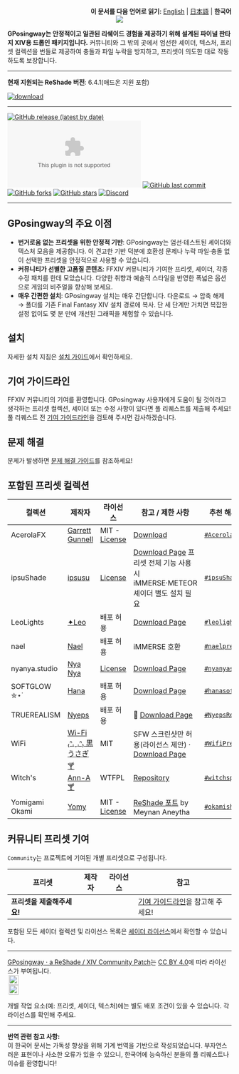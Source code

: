 <div align="right">
<b>이 문서를 다음 언어로 읽기:</b>
<a href="./README.md">English</a> |
<a href="./README.ja.md">日本語</a> |
<b>한국어</b>
</div>

<div align="center">
<img src="https://github.com/GPosingway/GPosingway/assets/18711130/c919c030-dff2-47e8-905d-f52d098aaa45">
</div>

**GPosingway는 안정적이고 일관된 리쉐이드 경험을 제공하기 위해 설계된 파이널 판타지 XIV용 드롭인 패키지입니다.** 커뮤니티와 그 밖의 곳에서 엄선한 셰이더, 텍스처, 프리셋 컬렉션을 번들로 제공하여 충돌과 파일 누락을 방지하고, 프리셋이 의도한 대로 작동하도록 보장합니다.

---

**현재 지원되는 ReShade 버전**: 6.4.1(애드온 지원 포함)

[![download](https://github.com/GPosingway/GPosingway/assets/18711130/e29bc268-09d3-4b00-9d80-a5d6f964c5de)](https://github.com/gposingway/gposingway/releases/latest)

---

[![GitHub release (latest by date)](https://img.shields.io/github/v/release/GPosingway/GPosingway)](https://github.com/GPosingway/GPosingway/releases/latest)
[![GitHub All Releases](https://img.shields.io/github/downloads/gposingway/gposingway/gposingway.zip?style=flat&logo=instacart&logoColor=23bbea&color=1182c3)](https://github.com/GPosingway/GPosingway/releases)
[![GitHub last commit](https://img.shields.io/github/last-commit/GPosingway/GPosingway)](https://github.com/GPosingway/GPosingway/commits/main)
[![GitHub forks](https://img.shields.io/github/forks/GPosingway/GPosingway?style=social)](https://github.com/GPosingway/GPosingway/network/members)
[![GitHub stars](https://img.shields.io/github/stars/GPosingway/GPosingway?style=social)](https://github.com/GPosingway/GPosingway/stargazers)
[![Discord](https://img.shields.io/discord/1124828911700811957?label=Discord&logo=discord&logoColor=white)](https://discord.com/servers/sights-of-eorzea-1124828911700811957)

---

## GPosingway의 주요 이점

- **번거로움 없는 프리셋을 위한 안정적 기반**: GPosingway는 엄선·테스트된 셰이더와 텍스처 모음을 제공합니다. 이 견고한 기반 덕분에 호환성 문제나 누락 파일·충돌 없이 선택한 프리셋을 안정적으로 사용할 수 있습니다.
- **커뮤니티가 선별한 고품질 콘텐츠**: FFXIV 커뮤니티가 기여한 프리셋, 셰이더, 각종 수정 패치를 한데 모았습니다. 다양한 취향과 예술적 스타일을 반영한 폭넓은 옵션으로 게임의 비주얼을 향상해 보세요.
- **매우 간편한 설치**: GPosingway 설치는 매우 간단합니다. 다운로드 → 압축 해제 → 폴더를 기존 Final Fantasy XIV 설치 경로에 복사. 단 세 단계만 거치면 복잡한 설정 없이도 몇 분 만에 개선된 그래픽을 체험할 수 있습니다.

## 설치

자세한 설치 지침은 [설치 가이드](md/installation_guide.ko.md)에서 확인하세요.

## 기여 가이드라인

FFXIV 커뮤니티의 기여를 환영합니다. GPosingway 사용자에게 도움이 될 것이라고 생각하는 프리셋 컬렉션, 셰이더 또는 수정 사항이 있다면 풀 리퀘스트를 제출해 주세요!  
풀 리퀘스트 전 [기여 가이드라인](md/contributing.ko.md)을 검토해 주시면 감사하겠습니다.

## 문제 해결

문제가 발생하면 [문제 해결 가이드](md/troubleshooting.ko.md)를 참조하세요!

## 포함된 프리셋 컬렉션

| 컬렉션 | 제작자 | 라이선스 | 참고 / 제한 사항 | 추천 해시태그 |
| --- | --- | --- | --- | --- |
| AcerolaFX | [Garrett Gunnell](https://github.com/GarrettGunnell)| MIT - [License](https://github.com/GarrettGunnell/AcerolaFX?tab=MIT-1-ov-file)| [Download](https://github.com/GarrettGunnell/AcerolaFX/archive/refs/heads/main.zip)| [`#AcerolaFX`](https://twitter.com/intent/tweet?text=%23AcerolaFX) |
| ipsuShade | [ipsusu](https://twitter.com/ipsusu) | [License](https://github.com/ipsusu/IpsuShade/blob/master/LICENSE.md) | [Download Page](https://github.com/ipsusu/IpsuShade) 프리셋 전체 기능 사용 시 iMMERSE·METEOR 셰이더 별도 설치 필요 | [`#ipsuShade`](https://twitter.com/intent/tweet?text=%23ipsuShade) |
| LeoLights | [✦Leo](https://x.com/Leo__xiv)  | 배포 허용 | [Download Page](https://ko-fi.com/leo__xiv/shop)| [`#leolights`](https://twitter.com/intent/tweet?text=%23leolights) |
| nael | [Nael](https://x.com/naelwynn_xiv)| 배포 허용 | iMMERSE 호환 | [`#naelpresets`](https://twitter.com/intent/tweet?text=%23naelpresets)|
| nyanya.studio  | [Nya Nya](https://x.com/nyanyaxiv)| [License](https://github.com/nyanyastudio/presets/blob/main/LICENSE)| [Download Page](https://github.com/nyanyastudio/presets)  | [`#nyanyastudio`](https://twitter.com/intent/tweet?text=%23nyanyastudio)|
| SOFTGLOW ✮⋆˙| [Hana](https://twitter.com/sheepysoftie)  | 배포 허용 | [Download Page](https://ko-fi.com/s/1942b62bb5) | [`#hanasofties`](https://twitter.com/intent/tweet?text=%23hanasofties)|
| TRUEREALISM | [Nyeps](https://twitter.com/FFXIVNyeps)| 배포 허용 | 🍔 [Download Page](https://ko-fi.com/s/ac0d1c86a2)| [`#NyepsRealism`](https://twitter.com/intent/tweet?text=%23NyepsRealism)|
| WiFi | [Wi-Fi ₍ᐢ.ˬ.ᐢ₎ 黒うさぎ](https://twitter.com/wifi_photospire) | MIT| SFW 스크린샷만 허용(라이선스 제안) · [Download Page](https://lit.link/en/wifiphotospire)| [`#WifiPresets`](https://twitter.com/intent/tweet?text=%23WifiPresets)|
| Witch's| [🍸 Ann-A 🍸](https://twitter.com/NIRVANN_A)| WTFPL| [Repository](https://github.com/WitchMana/WitchsPresetsReshade)| [`#witchspresets`](https://twitter.com/intent/tweet?text=%23witchspresets) |
| Yomigami Okami | [Yomy](https://twitter.com/Yomigammy)| MIT - [License](https://github.com/MeynanAneytha/YomigamiOkami-reshade-shaders/blob/main/LICENSE) | [ReShade 포트](https://github.com/MeynanAneytha/YomigamiOkami-reshade-shaders#yomigamiokami-reshade-560-port) by Meynan Aneytha | [`#okamishader`](https://twitter.com/intent/tweet?text=%23okamishader)|

## 커뮤니티 프리셋 기여

`Community`는 프로젝트에 기여된 개별 프리셋으로 구성됩니다.

| 프리셋 | 제작자 | 라이선스 | 참고 |
| -------------------------- | ------ | -------- | --------------------------------------------------------- |
| **프리셋을 제출해주세요!** ||| [기여 가이드라인](md/contributing.ko.md)을 참고해 주세요! |

포함된 모든 셰이더 컬렉션 및 라이선스 목록은 [셰이더 라이선스](md/shader_licenses.ko.md)에서 확인할 수 있습니다.

---

[GPosingway · a ReShade / XIV Community Patch](https://github.com/GPosingway/GPosingway/tree/main)는 [CC BY 4.0](http://creativecommons.org/licenses/by/4.0/?ref=chooser-v1)에 따라 라이선스가 부여됩니다.  
<img style="height:22px!important;margin-left:3px;vertical-align:text-bottom;" src="https://mirrors.creativecommons.org/presskit/icons/cc.svg?ref=chooser-v1">  
<img style="height:22px!important;margin-left:3px;vertical-align:text-bottom;" src="https://mirrors.creativecommons.org/presskit/icons/by.svg?ref=chooser-v1">

개별 작업 요소(예: 프리셋, 셰이더, 텍스처)에는 별도 배포 조건이 있을 수 있습니다. 각 라이선스를 확인해 주세요.

---

**번역 관련 참고 사항:**  
이 한국어 문서는 가독성 향상을 위해 기계 번역을 기반으로 작성되었습니다. 부자연스러운 표현이나 사소한 오류가 있을 수 있으니, 한국어에 능숙하신 분들의 풀 리퀘스트나 이슈를 환영합니다!
